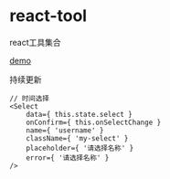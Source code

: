 # react-tool

react工具集合

[demo](https://jb-qian.github.io/react-tool/build/) 

持续更新

```
// 时间选择
<Select
    data={ this.state.select }
    onConfirm={ this.onSelectChange }
    name={ 'username' }
    className={ 'my-select' }
    placeholder={ '请选择名称' }
    error={ '请选择名称' }
/>
```
